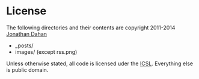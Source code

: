 # License #

The following directories and their contents are copyright 2011-2014 [Jonathan Dahan](mailto:jonathan@jedahan.com)

  * _posts/
  * images/ (except rss.png)

Unless otherwise stated, all code is licensed uder the [ICSL](ICSL).
Everything else is public domain.
